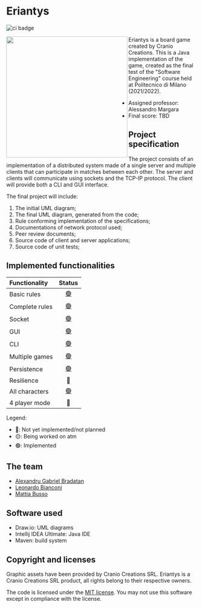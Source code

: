 # Eriantys

![ci badge](https://github.com/alexbradd/ingsw2022-AM36/actions/workflows/java-ci.yaml/badge.svg)

<img
  src="https://www.craniocreations.it/wp-content/uploads/2021/06/Eriantys_scatolaFrontombra-600x600.png"
  width="320px"
  height="320px"
  align="left" />

Eriantys is a board game created by Cranio Creations. This is a Java
implementation of the game, created as the final test of the "Software
Engineering" course held at Politecnico di Milano (2021/2022).

- Assigned professor: Alessandro Margara
- Final score: TBD

## Project specification

The project consists of an implementation of a distributed system made of a
single server and multiple clients that can participate in matches between each
other. The server and clients will communicate using sockets and the TCP-IP
protocol. The client will provide both a CLI and GUI interface.

The final project will include:

1. The initial UML diagram;
2. The final UML diagram, generated from the code;
3. Rule conforming implementation of the specifications;
4. Documentations of network protocol used;
5. Peer review documents;
6. Source code of client and server applications;
7. Source code of unit tests;

## Implemented functionalities

| Functionality  |                          Status                           |
|:---------------|:---------------------------------------------------------:|
| Basic rules    | [🟢](https://github.com/alexbradd/ingsw2022-AM36/pull/32) |
| Complete rules | [🟢](https://github.com/alexbradd/ingsw2022-AM36/pull/32) |
| Socket         | [🟢](https://github.com/alexbradd/ingsw2022-AM36/pull/45) |
| GUI            | [🟢](https://github.com/alexbradd/ingsw2022-AM36/pull/50) |
| CLI            | [🟢](https://github.com/alexbradd/ingsw2022-AM36/pull/46) |
| Multiple games | [🟢](https://github.com/alexbradd/ingsw2022-AM36/pull/45) |
| Persistence    | [🟢](https://github.com/alexbradd/ingsw2022-AM36/pull/53) |
| Resilience     |                            🔴                             |
| All characters | [🟢](https://github.com/alexbradd/ingsw2022-AM36/pull/33) |
| 4 player mode  |                            🔴                             |

Legend:

- 🔴: Not yet implemented/not planned
- 🟡: Being worked on atm
- 🟢: Implemented

## The team

- [Alexandru Gabriel Bradatan](https://github.com/alexbradd)
- [Leonardo Bianconi](https://github.com/leo-bianconi)
- [Mattia Busso](https://github.com/mattia-busso)

## Software used

- Draw.io: UML diagrams
- Intellij IDEA Ultimate: Java IDE
- Maven: build system

## Copyright and licenses

Graphic assets have been provided by Cranio Creations SRL. Eriantys is a
Cranio Creations SRL product, all rights belong to their respective owners.

The code is licensed under the [MIT license](https://github.com/alexbradd/ingsw2022-AM36/blob/main/LICENSE).
You may not use this software except in compliance with the license.
